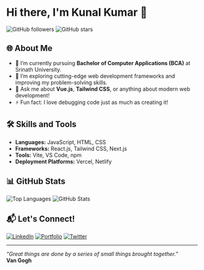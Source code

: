 # Hi there, I'm Kunal Kumar 👋

![GitHub followers](https://img.shields.io/github/followers/<Kunal-234>?style=social)
![GitHub stars](https://img.shields.io/github/stars/<Kunal-234>?style=social)

## 🌐 About Me
- 🔭 I’m currently pursuing **Bachelor of Computer Applications (BCA)** at Srinath University.
- 🌱 I’m exploring cutting-edge web development frameworks and improving my problem-solving skills.
- 💬 Ask me about **Vue.js**, **Tailwind CSS**, or anything about modern web development!
- ⚡ Fun fact: I love debugging code just as much as creating it!

## 🛠 Skills and Tools
- **Languages:** JavaScript, HTML, CSS
- **Frameworks:** React.js, Tailwind CSS, Next.js
- **Tools:** Vite, VS Code, npm
- **Deployment Platforms:** Vercel, Netlify

## 📊 GitHub Stats
![Top Languages](https://github-readme-stats.vercel.app/api/top-langs/?username=<Kunal-234>&layout=compact&theme=radical)
![GitHub Stats](https://github-readme-stats.vercel.app/api?username=<Kunal-234>&show_icons=true&theme=radical)

## 📬 Let's Connect!
[![LinkedIn](https://img.shields.io/badge/LinkedIn-Kunal%20Kumar-blue?style=flat-square&logo=linkedin)]([https://www.linkedin.com/in/<your-linkedin-profile>](https://www.linkedin.com/in/kunal-kumar-792136340?utm_source=share&utm_campaign=share_via&utm_content=profile&utm_medium=android_app))
[![Portfolio](https://img.shields.io/badge/Portfolio-Kunal%20Kumar-red?style=flat-square&logo=web)](https://kunal-kumar-234.vercel.app)
[![Twitter](https://img.shields.io/badge/Twitter-Kunal%20Kumar-blue?style=flat-square&logo=twitter)](https://x.com/kunal__23?t=iuIAO11dJIlQoxh7fb2D8A&s=09)

---

_“Great things are done by a series of small things brought together.”_  
**Van Gogh**

